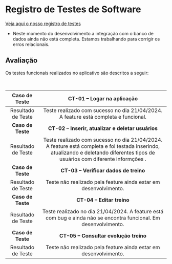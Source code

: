 # Registro de Testes de Software

[Veja aqui o nosso registro de testes](https://youtube.com/shorts/3JflH1rOyUE?feature=share)

- Neste momento do desenvolvimento a integração com o banco de dados ainda não está completa. Estamos trabalhando para corrigir os erros relacionais.


## Avaliação


Os testes funcionais realizados no aplicativo são descritos a seguir:
 
 <br>
 
| **Caso de Teste** 	| **CT-01 – Logar na aplicação** 	|
|:---:	|:---:	|
|	Resultado de Teste 	| Teste realizado com sucesso no dia 21/04/2024. A feature está completa e funcional. |
|	**Caso de Teste**	| **CT-02 – Inserir, atualizar e deletar usuários**	|
|	Resultado de Teste 	| Teste realizado com sucesso no dia 21/04/2024. A feature está completa e foi testada inserindo, atualizando e deletando diferentes tipos de usuários com diferente informções . |
|	**Caso de Teste**	| **CT-03 – Verificar dados de treino**	|
|	Resultado de Teste 	|  Teste não realizado pela feature ainda estar em desenvolvimento.  |
|	**Caso de Teste**	| **CT-04 – Editar treino**	|
|	Resultado de Teste 	|  Teste realizado no dia 21/04/2024. A feature está com bug e ainda não se encontra funcional. Em desenvolvimento. |
|	**Caso de Teste**	| **CT-05 – Consultar evolução treino**	|
|	Resultado de Teste 	|  Teste não realizado pela feature ainda estar em desenvolvimento. |
